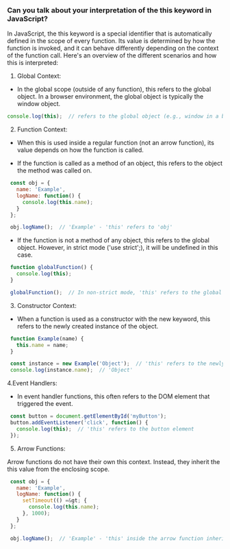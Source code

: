 ### Can you talk about your interpretation of the this keyword in JavaScript?

In JavaScript, the this keyword is a special identifier that is automatically defined in the scope of every function. Its value is determined by how the function is invoked, and it can behave differently depending on the context of the function call. Here's an overview of the different scenarios and how this is interpreted:


1. Global Context:

- In the global scope (outside of any function), this refers to the global object. In a browser environment, the global object is typically the window object.

```javascript
console.log(this);  // refers to the global object (e.g., window in a browser)

```

2. Function Context:

- When this is used inside a regular function (not an arrow function), its value depends on how the function is called.

- If the function is called as a method of an object, this refers to the object the method was called on.

```javascript
 const obj = {
   name: 'Example',
   logName: function() {
     console.log(this.name);
   }
 };

 obj.logName();  // 'Example' - 'this' refers to 'obj'
 ```

- If the function is not a method of any object, this refers to the global object. However, in strict mode ('use strict';), it will be undefined in this case.

```javascript
 function globalFunction() {
   console.log(this);
 }

 globalFunction();  // In non-strict mode, 'this' refers to the global object
```


3. Constructor Context:

- When a function is used as a constructor with the new keyword, this refers to the newly created instance of the object.

```javascript
 function Example(name) {
   this.name = name;
 }

 const instance = new Example('Object');  // 'this' refers to the newly created instance
 console.log(instance.name);  // 'Object'
```


4.Event Handlers:

- In event handler functions, this often refers to the DOM element that triggered the event.

```javascript
 const button = document.getElementById('myButton');
 button.addEventListener('click', function() {
   console.log(this);  // 'this' refers to the button element
 });
```


5. Arrow Functions:

Arrow functions do not have their own this context. Instead, they inherit the this value from the enclosing scope.

```javascript
 const obj = {
   name: 'Example',
   logName: function() {
     setTimeout(() =&gt; {
       console.log(this.name);
     }, 1000);
   }
 };

 obj.logName();  // 'Example' - 'this' inside the arrow function inherits from 'logName'
```
